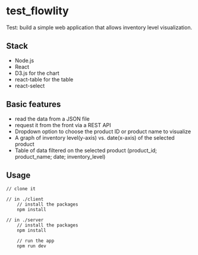 # test_flowlity

Test: build a simple web application that allows inventory level visualization.

## Stack
- Node.js
- React
- D3.js for the chart
- react-table for the table
- react-select 

## Basic features
- read the data from a JSON file
- request it from the front via a REST API
- Dropdown option to choose the product ID or product name to visualize
- A graph of inventory level(y-axis) vs. date(x-axis) of the selected product 
- Table of data filtered on the selected product (product_id; product_name; date; inventory_level)

## Usage

```
// clone it

// in ./client
    // install the packages
    npm install

// in ./server
    // install the packages
    npm install
    
    // run the app
    npm run dev

```